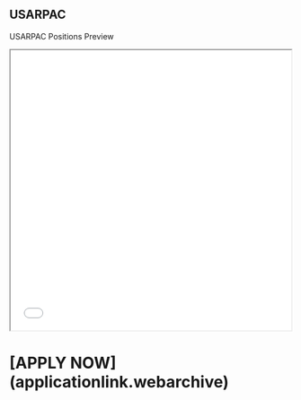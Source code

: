 ## USARPAC 

USARPAC Positions Preview

<iframe src ="m.html" height = "500" width = "500"></iframe>
<h1> [APPLY NOW](applicationlink.webarchive) </h1>
